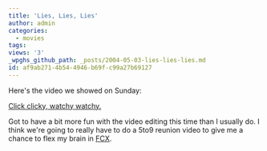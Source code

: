 ```yaml
---
title: 'Lies, Lies, Lies'
author: admin
categories:
  - movies
tags: 
views: '3'
_wpghs_github_path: _posts/2004-05-03-lies-lies-lies.md
id: af9ab271-4b54-4946-b69f-c99a27b69127
---
```

<p>Here's the video we showed on Sunday:</p>
<p><a href="http://homepage.mac.com/nothedge/Movies/iMovieTheater39.html">Click clicky, watchy watchy.</a></p>
<p>Got to have a bit more fun with the video editing this time than I usually do.  I think we're going to really have to do a 5to9 reunion video to give me a chance to flex my brain in <a href="http://www.apple.com/finalcutexpress/">FCX</a>.</p>
